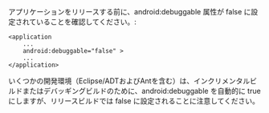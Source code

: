 
アプリケーションをリリースする前に、android:debuggable 属性が false に設定されていることを確認してください。:

    <application
        ...
        android:debuggable="false" >
        ...
    </application>

いくつかの開発環境（Eclipse/ADTおよびAntを含む）は、インクリメンタルビルドまたはデバッギングビルドのために、android:debuggable を自動的に true にしますが、リリースビルドでは false に設定されることに注意してください。
